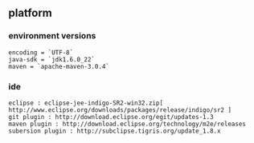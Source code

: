 ## platform



### environment versions
    encoding = `UTF-8`
    java-sdk = `jdk1.6.0_22`
    maven = `apache-maven-3.0.4`


### ide
    eclipse : eclipse-jee-indigo-SR2-win32.zip[ http://www.eclipse.org/downloads/packages/release/indigo/sr2 ]
    git plugin : http://download.eclipse.org/egit/updates-1.3
    maven plugin : http://download.eclipse.org/technology/m2e/releases
    subersion plugin : http://subclipse.tigris.org/update_1.8.x
